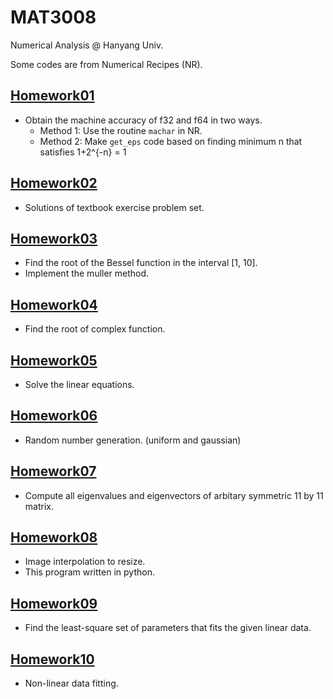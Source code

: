 # MAT3008
Numerical Analysis @ Hanyang Univ.

Some codes are from Numerical Recipes (NR).

## [Homework01](https://github.com/frechele/MAT3008/tree/main/hw01)
- Obtain the machine accuracy of f32 and f64 in two ways.
  - Method 1: Use the routine `machar` in NR.
  - Method 2: Make `get_eps` code based on finding minimum n that satisfies 1+2^{-n} = 1

## [Homework02](https://github.com/frechele/MAT3008/tree/main/hw02)
- Solutions of textbook exercise problem set.

## [Homework03](https://github.com/frechele/MAT3008/tree/main/hw03)
- Find the root of the Bessel function in the interval [1, 10].
- Implement the muller method.

## [Homework04](https://github.com/frechele/MAT3008/tree/main/hw04)
- Find the root of complex function.

## [Homework05](https://github.com/frechele/MAT3008/tree/main/hw05)
- Solve the linear equations.

## [Homework06](https://github.com/frechele/MAT3008/tree/main/hw06)
- Random number generation. (uniform and gaussian)

## [Homework07](https://github.com/frechele/MAT3008/tree/main/hw07)
- Compute all eigenvalues and eigenvectors of arbitary symmetric 11 by 11 matrix.

## [Homework08](https://github.com/frechele/MAT3008/tree/main/hw08)
- Image interpolation to resize.
- This program written in python.

## [Homework09](https://github.com/frechele/MAT3008/tree/main/hw09)
- Find the least-square set of parameters that fits the given linear data.

## [Homework10](https://github.com/frechele/MAT3008/tree/main/hw10)
- Non-linear data fitting.
